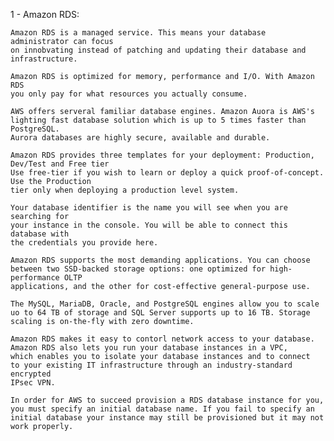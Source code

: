 1 - Amazon RDS:

    Amazon RDS is a managed service. This means your database administrator can focus
    on innobvating instead of patching and updating their database and infrastructure.
    
    Amazon RDS is optimized for memory, performance and I/O. With Amazon RDS
    you only pay for what resources you actually consume.
    
    AWS offers serveral familiar database engines. Amazon Auora is AWS's
    lighting fast database solution which is up to 5 times faster than PostgreSQL.
    Aurora databases are highly secure, available and durable.
    
    Amazon RDS provides three templates for your deployment: Production, Dev/Test and Free tier
    Use free-tier if you wish to learn or deploy a quick proof-of-concept. Use the Production
    tier only when deploying a production level system.
    
    Your database identifier is the name you will see when you are searching for 
    your instance in the console. You will be able to connect this database with
    the credentials you provide here.
    
    Amazon RDS supports the most demanding applications. You can choose
    between two SSD-backed storage options: one optimized for high-performance OLTP
    applications, and the other for cost-effective general-purpose use.
    
    The MySQL, MariaDB, Oracle, and PostgreSQL engines allow you to scale
    uo to 64 TB of storage and SQL Server supports up to 16 TB. Storage
    scaling is on-the-fly with zero downtime.
    
    Amazon RDS makes it easy to contorl network access to your database.
    Amazon RDS also lets you run your database instances in a VPC,
    which enables you to isolate your database instances and to connect
    to your existing IT infrastructure through an industry-standard encrypted
    IPsec VPN.
    
    In order for AWS to succeed provision a RDS database instance for you,
    you must specify an initial database name. If you fail to specify an 
    initial database your instance may still be provisioned but it may not work properly.
    
    
    
    
    
    
    
    
    
    
    
    
    
    
 
    
    
